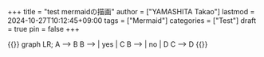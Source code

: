 +++
title = "test mermaidの描画"
author = ["YAMASHITA Takao"]
lastmod = 2024-10-27T10:12:45+09:00
tags = ["Mermaid"]
categories = ["Test"]
draft = true
pin = false
+++

{{<mermaid>}}
graph LR;
  A --> B
  B --> | yes | C
  B --> | no  | D
  C --> D
{{</mermaid>}}

